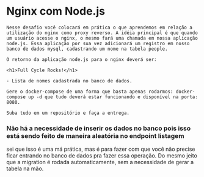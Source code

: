 # Nginx com Node.js

```
Nesse desafio você colocará em prática o que aprendemos em relação a utilização do nginx como proxy reverso. A idéia principal é que quando um usuário acesse o nginx, o mesmo fará uma chamada em nossa aplicação node.js. Essa aplicação por sua vez adicionará um registro em nosso banco de dados mysql, cadastrando um nome na tabela people.

O retorno da aplicação node.js para o nginx deverá ser:

<h1>Full Cycle Rocks!</h1>

- Lista de nomes cadastrada no banco de dados.

Gere o docker-compose de uma forma que basta apenas rodarmos: docker-compose up -d que tudo deverá estar funcionando e disponível na porta: 8080.

Suba tudo em um repositório e faça a entrega.
```

### Não há a necessidade de inserir os dados no banco pois isso está sendo feito de maneira aleatória no endpoint listagem

sei que isso é uma má prática, mas é para fazer com que você não precise ficar entrando no banco de dados
pra fazer essa operação. Do mesmo jeito que a migration é rodada automaticamente, sem a necessidade de gerar
a tabela na mão.